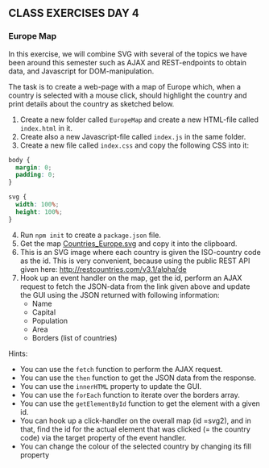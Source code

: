 ## CLASS EXERCISES DAY 4


### Europe Map

In this exercise, we will combine SVG with several of the topics we have been around this semester such as AJAX and REST-endpoints to obtain data, and Javascript for DOM-manipulation.

The task is to create a web-page with a map of Europe which, when a country is selected with a mouse click, should highlight the country and print details about the country as sketched below.

1. Create a new folder called `EuropeMap` and create a new HTML-file called `index.html` in it.
2. Create also a new Javascript-file called `index.js` in the same folder.
3. Create a new file called `index.css` and copy the following CSS into it:

```css
body {
  margin: 0;
  padding: 0;
}

svg {
  width: 100%;
  height: 100%;
}
```

4. Run `npm init` to create a `package.json` file. 
5. Get the map [Countries_Europe.svg](https://github.com/Cphdat3sem2017f/StartcodeExercises/blob/master/JS/Countries_Europe.svg) and copy it into the clipboard. 
6. This is an SVG image where each country is given the ISO-country code as the id. This is very convenient, because using the public REST API given here: http://restcountries.com/v3.1/alpha/de
7. Hook up an event handler on the map, get the id, perform an AJAX request to fetch the JSON-data from the link given above and update the GUI using the JSON returned with following information:
   * Name
   * Capital
   * Population
   * Area 
   * Borders (list of countries)

Hints:

* You can use the `fetch` function to perform the AJAX request.
* You can use the `then` function to get the JSON data from the response.
* You can use the `innerHTML` property to update the GUI.
* You can use the `forEach` function to iterate over the borders array.
* You can use the `getElementById` function to get the element with a given id.
* You can hook up a click-handler on the overall map (id =svg2), and in that, find the id for the actual element that was clicked (= the country code) via the target property of the event handler.
* You can change the colour of the selected country by changing its fill property 








